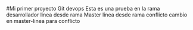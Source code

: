 #Mi primer proyecto Git devops
Esta es una prueba en la rama desarrollador
linea desde rama Master
linea desde rama conflicto
cambio en master-linea para conflicto
